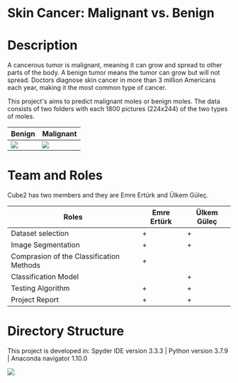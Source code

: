 # Skin Cancer: Malignant vs. Benign

# Description
A cancerous tumor is malignant, meaning it can grow and spread to other parts of the body. A benign tumor means the tumor can grow but will not spread. Doctors diagnose skin cancer in more than 3 million Americans each year, making it the most common type of cancer.

This project's aims to predict malignant moles or benign moles. The data consists of two folders with each 1800 pictures (224x244) of the two types of moles.

| Benign | Malignant |
| ------------ | ------------- |
| <img src="https://cdn.discordapp.com/attachments/507246979026255872/802222494668161044/44.jpg"> | <img src="https://cdn.discordapp.com/attachments/507246979026255872/802222490902200320/3.jpg">|



# Team and Roles
Cube2 has two members and they are Emre Ertürk and Ülkem Güleç.

| Roles                                    | Emre Ertürk | Ülkem Güleç   |
|------------------------------------------|---------------|-------------|
| Dataset selection                        |       +       |      +      |
| Image Segmentation                       |       +       |      +      |
| Comprasion of the Classification Methods |       +       |             |
| Classification Model                     |               |      +      |
| Testing Algorithm                        |       +       |      +      | 
| Project Report                           |       +       |      +      | 


# Directory Structure

This project is developed in: 
Spyder IDE version 3.3.3 | 
Python version 3.7.9 |
Anaconda navigator 1.10.0

<img src="https://cdn.discordapp.com/attachments/507246979026255872/802219827984072714/structure.PNG">
